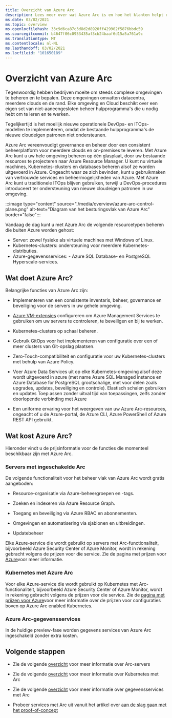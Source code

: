 ```yaml
---
title: Overzicht van Azure Arc
description: Lees meer over wat Azure Arc is en hoe het klanten helpt om het beheer en de governance van hun hybride resources met andere Azure-services en -functies mogelijk te maken.
ms.date: 03/02/2021
ms.topic: overview
ms.openlocfilehash: 33c9d6ca87c3d8d2d8920ff429902f5876bbdc59
ms.sourcegitcommit: b4647f06c0953435af3cb24baaf6d15a5a761a9c
ms.translationtype: MT
ms.contentlocale: nl-NL
ms.lasthandoff: 03/02/2021
ms.locfileid: "101650189"
---
```

# <a name="azure-arc-overview"></a>Overzicht van Azure Arc

Tegenwoordig hebben bedrijven moeite om steeds complexe omgevingen te beheren en te bepalen. Deze omgevingen omvatten datacentra, meerdere clouds en de rand. Elke omgeving en Cloud beschikt over een eigen set van niet-aaneengesloten beheer hulpprogramma's die u nodig hebt om te leren en te werken.

Tegelijkertijd is het moeilijk nieuwe operationele DevOps- en ITOps-modellen te implementeren, omdat de bestaande hulpprogramma's de nieuwe cloudeigen patronen niet ondersteunen.

Azure Arc vereenvoudigt governance en beheer door een consistent beheerplatform voor meerdere clouds en on-premises te leveren. Met Azure Arc kunt u uw hele omgeving beheren op één glasplaat, door uw bestaande resources te projecteren naar Azure Resource Manager. U kunt nu virtuele machines, Kubernetes-clusters en databases beheren alsof ze worden uitgevoerd in Azure. Ongeacht waar ze zich bevinden, kunt u gebruikmaken van vertrouwde services en beheermogelijkheden van Azure. Met Azure Arc kunt u traditionele ITOps blijven gebruiken, terwijl u DevOps-procedures introduceert ter ondersteuning van nieuwe cloudeigen patronen in uw omgeving.

:::image type="content" source="./media/overview/azure-arc-control-plane.png" alt-text="Diagram van het besturingsvlak van Azure Arc" border="false":::

Vandaag de dag kunt u met Azure Arc de volgende resourcetypen beheren die buiten Azure worden gehost:

* Server: zowel fysieke als virtuele machines met Windows of Linux.
* Kubernetes-clusters: ondersteuning voor meerdere Kubernetes-distributies.
* Azure-gegevensservices: - Azure SQL Database- en PostgreSQL Hyperscale-services.

## <a name="what-does-azure-arc-deliver"></a>Wat doet Azure Arc?

Belangrijke functies van Azure Arc zijn:

* Implementeren van een consistente inventaris, beheer, governance en beveiliging voor de servers in uw gehele omgeving.

* [Azure VM-extensies](./servers/manage-vm-extensions.md) configureren om Azure Management Services te gebruiken om uw servers te controleren, te beveiligen en bij te werken.

* Kubernetes-clusters op schaal beheren.

* Gebruik GitOps voor het implementeren van configuratie over een of meer clusters van Git-opslag plaatsen.

*  Zero-Touch-compatibiliteit en configuratie voor uw Kubernetes-clusters met behulp van Azure Policy.

* Voer Azure Data Services uit op elke Kubernetes-omgeving alsof deze wordt uitgevoerd in azure (met name Azure SQL Managed instance en Azure Database for PostgreSQL grootschalige, met voor delen zoals upgrades, updates, beveiliging en controle). Elastisch schalen gebruiken en updates Toep assen zonder uitval tijd van toepassingen, zelfs zonder doorlopende verbinding met Azure

* Een uniforme ervaring voor het weergeven van uw Azure Arc-resources, ongeacht of u de Azure-portal, de Azure CLI, Azure PowerShell of Azure REST API gebruikt.

## <a name="how-much-does-azure-arc-cost"></a>Wat kost Azure Arc?

Hieronder vindt u de prijsinformatie voor de functies die momenteel beschikbaar zijn met Azure Arc.

### <a name="arc-enabled-servers"></a>Servers met ingeschakelde Arc

De volgende functionaliteit voor het beheer vlak van Azure Arc wordt gratis aangeboden:

* Resource-organisatie via Azure-beheergroepen en -tags.

* Zoeken en indexeren via Azure Resource Graph.

* Toegang en beveiliging via Azure RBAC en abonnementen.

* Omgevingen en automatisering via sjablonen en uitbreidingen.

* Updatebeheer

Elke Azure-service die wordt gebruikt op servers met Arc-functionaliteit, bijvoorbeeld Azure Security Center of Azure Monitor, wordt in rekening gebracht volgens de prijzen voor die service. Zie de pagina met prijzen voor [Azure](https://azure.microsoft.com/pricing/)voor meer informatie.

### <a name="azure-arc-enabled-kubernetes"></a>Kubernetes met Azure Arc

Voor elke Azure-service die wordt gebruikt op Kubernetes met Arc-functionaliteit, bijvoorbeeld Azure Security Center of Azure Monitor, wordt in rekening gebracht volgens de prijzen voor die service. Zie de [pagina met prijzen voor Azure](https://azure.microsoft.com/pricing/)voor meer informatie over de prijzen voor configuraties boven op Azure Arc enabled Kubernetes.

### <a name="azure-arc-enabled-data-services"></a>Azure Arc-gegevensservices

In de huidige preview-fase worden gegevens services van Azure Arc ingeschakeld zonder extra kosten.

## <a name="next-steps"></a>Volgende stappen

* Zie de volgende [overzicht](./servers/overview.md) voor meer informatie over Arc-servers

* Zie de volgende [overzicht](./kubernetes/overview.md) voor meer informatie over Kubernetes met Arc

* Zie de volgende [overzicht](https://azure.microsoft.com/services/azure-arc/hybrid-data-services/) voor meer informatie over gegevensservices met Arc

* Probeer services met Arc uit vanuit het artikel over [aan de slag gaan met het proof-of-concept](https://azurearcjumpstart.io/azure_arc_jumpstart/)
